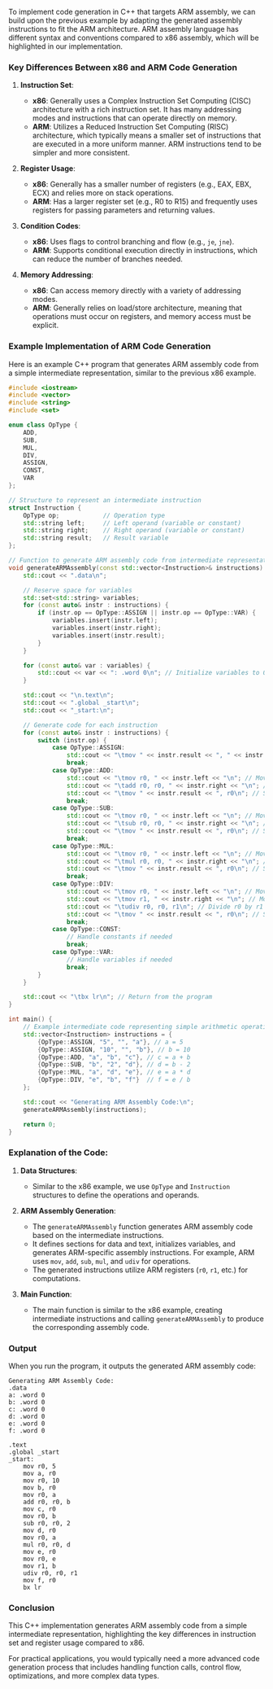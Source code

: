 To implement code generation in C++ that targets ARM assembly, we can build upon the previous example by adapting the generated assembly instructions to fit the ARM architecture. ARM assembly language has different syntax and conventions compared to x86 assembly, which will be highlighted in our implementation.

### Key Differences Between x86 and ARM Code Generation

1. **Instruction Set**: 
   - **x86**: Generally uses a Complex Instruction Set Computing (CISC) architecture with a rich instruction set. It has many addressing modes and instructions that can operate directly on memory.
   - **ARM**: Utilizes a Reduced Instruction Set Computing (RISC) architecture, which typically means a smaller set of instructions that are executed in a more uniform manner. ARM instructions tend to be simpler and more consistent.

2. **Register Usage**:
   - **x86**: Generally has a smaller number of registers (e.g., EAX, EBX, ECX) and relies more on stack operations.
   - **ARM**: Has a larger register set (e.g., R0 to R15) and frequently uses registers for passing parameters and returning values.

3. **Condition Codes**:
   - **x86**: Uses flags to control branching and flow (e.g., `je`, `jne`).
   - **ARM**: Supports conditional execution directly in instructions, which can reduce the number of branches needed.

4. **Memory Addressing**:
   - **x86**: Can access memory directly with a variety of addressing modes.
   - **ARM**: Generally relies on load/store architecture, meaning that operations must occur on registers, and memory access must be explicit.

### Example Implementation of ARM Code Generation

Here is an example C++ program that generates ARM assembly code from a simple intermediate representation, similar to the previous x86 example.

```cpp
#include <iostream>
#include <vector>
#include <string>
#include <set>

enum class OpType {
    ADD,
    SUB,
    MUL,
    DIV,
    ASSIGN,
    CONST,
    VAR
};

// Structure to represent an intermediate instruction
struct Instruction {
    OpType op;            // Operation type
    std::string left;     // Left operand (variable or constant)
    std::string right;    // Right operand (variable or constant)
    std::string result;   // Result variable
};

// Function to generate ARM assembly code from intermediate representation
void generateARMAssembly(const std::vector<Instruction>& instructions) {
    std::cout << ".data\n";

    // Reserve space for variables
    std::set<std::string> variables;
    for (const auto& instr : instructions) {
        if (instr.op == OpType::ASSIGN || instr.op == OpType::VAR) {
            variables.insert(instr.left);
            variables.insert(instr.right);
            variables.insert(instr.result);
        }
    }

    for (const auto& var : variables) {
        std::cout << var << ": .word 0\n"; // Initialize variables to 0
    }

    std::cout << "\n.text\n";
    std::cout << ".global _start\n";
    std::cout << "_start:\n";

    // Generate code for each instruction
    for (const auto& instr : instructions) {
        switch (instr.op) {
            case OpType::ASSIGN:
                std::cout << "\tmov " << instr.result << ", " << instr.right << "\n"; // Load value into the result
                break;
            case OpType::ADD:
                std::cout << "\tmov r0, " << instr.left << "\n"; // Move left operand into r0
                std::cout << "\tadd r0, r0, " << instr.right << "\n"; // Add right operand to r0
                std::cout << "\tmov " << instr.result << ", r0\n"; // Store result back to result variable
                break;
            case OpType::SUB:
                std::cout << "\tmov r0, " << instr.left << "\n"; // Move left operand into r0
                std::cout << "\tsub r0, r0, " << instr.right << "\n"; // Subtract right operand from r0
                std::cout << "\tmov " << instr.result << ", r0\n"; // Store result back to result variable
                break;
            case OpType::MUL:
                std::cout << "\tmov r0, " << instr.left << "\n"; // Move left operand into r0
                std::cout << "\tmul r0, r0, " << instr.right << "\n"; // Multiply r0 by right operand
                std::cout << "\tmov " << instr.result << ", r0\n"; // Store result back to result variable
                break;
            case OpType::DIV:
                std::cout << "\tmov r0, " << instr.left << "\n"; // Move left operand into r0
                std::cout << "\tmov r1, " << instr.right << "\n"; // Move right operand into r1
                std::cout << "\tudiv r0, r0, r1\n"; // Divide r0 by r1
                std::cout << "\tmov " << instr.result << ", r0\n"; // Store result back to result variable
                break;
            case OpType::CONST:
                // Handle constants if needed
                break;
            case OpType::VAR:
                // Handle variables if needed
                break;
        }
    }

    std::cout << "\tbx lr\n"; // Return from the program
}

int main() {
    // Example intermediate code representing simple arithmetic operations
    std::vector<Instruction> instructions = {
        {OpType::ASSIGN, "5", "", "a"}, // a = 5
        {OpType::ASSIGN, "10", "", "b"}, // b = 10
        {OpType::ADD, "a", "b", "c"}, // c = a + b
        {OpType::SUB, "b", "2", "d"}, // d = b - 2
        {OpType::MUL, "a", "d", "e"}, // e = a * d
        {OpType::DIV, "e", "b", "f"}  // f = e / b
    };

    std::cout << "Generating ARM Assembly Code:\n";
    generateARMAssembly(instructions);

    return 0;
}
```

### Explanation of the Code:

1. **Data Structures**: 
   - Similar to the x86 example, we use `OpType` and `Instruction` structures to define the operations and operands.

2. **ARM Assembly Generation**: 
   - The `generateARMAssembly` function generates ARM assembly code based on the intermediate instructions.
   - It defines sections for data and text, initializes variables, and generates ARM-specific assembly instructions. For example, ARM uses `mov`, `add`, `sub`, `mul`, and `udiv` for operations.
   - The generated instructions utilize ARM registers (`r0`, `r1`, etc.) for computations.

3. **Main Function**: 
   - The main function is similar to the x86 example, creating intermediate instructions and calling `generateARMAssembly` to produce the corresponding assembly code.

### Output

When you run the program, it outputs the generated ARM assembly code:

```
Generating ARM Assembly Code:
.data
a: .word 0
b: .word 0
c: .word 0
d: .word 0
e: .word 0
f: .word 0

.text
.global _start
_start:
	mov r0, 5
	mov a, r0
	mov r0, 10
	mov b, r0
	mov r0, a
	add r0, r0, b
	mov c, r0
	mov r0, b
	sub r0, r0, 2
	mov d, r0
	mov r0, a
	mul r0, r0, d
	mov e, r0
	mov r0, e
	mov r1, b
	udiv r0, r0, r1
	mov f, r0
	bx lr
```

### Conclusion

This C++ implementation generates ARM assembly code from a simple intermediate representation, highlighting the key differences in instruction set and register usage compared to x86. 

For practical applications, you would typically need a more advanced code generation process that includes handling function calls, control flow, optimizations, and more complex data types.